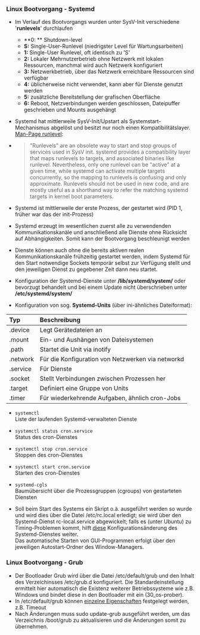### Linux Bootvorgang - Systemd

* Im Verlauf des Bootvorgangs wurden unter SysV-Init verschiedene '**runlevels**' durchlaufen

  * **0: **
    Shutdown-level
  * **S:** 
    Single-User-Runlevel \(niedrigster Level für Wartungsarbeiten\)
  * **1:** 
    Single-User Runlevel, oft identisch zu 'S'
  * **2:** 
    Lokaler Mehrnutzerbetrieb ohne Netzwerk mit lokalen Ressourcen, manchmal wird auch Netzwerk konfiguriert
  * **3:** 
    Netzwerkbetrieb, über das Netzwerk erreichbare Ressourcen sind verfügbar
  * **4:** 
    üblicherweise nicht verwendet, kann aber für Dienste genutzt werden
  * **5:** 
    zusätzliche Bereitstellung der grafischen Oberfläche
  * **6:** 
    Reboot, Netzverbindungen werden geschlossen, Dateipuffer geschrieben und Mounts ausgehängt

* Systemd hat mittlerweile SysV-Init/Upstart als Systemstart-Mechanismus abgelöst und besitzt nur noch einen Kompatibilitätslayer. [Man-Page runlevel](https://www.freedesktop.org/software/systemd/man/runlevel.html):

* > "Runlevels" are an obsolete way to start and stop groups of services used in SysV init. systemd provides a compatibility layer that maps runlevels to targets, and associated binaries like runlevel. Nevertheless, only one runlevel can be "active" at a given time, while systemd can activate multiple targets concurrently, so the mapping to runlevels is confusing and only approximate. Runlevels should not be used in new code, and are mostly useful as a shorthand way to refer the matching systemd targets in kernel boot parameters.
* Systemd ist mittlerweile der erste Prozess, der gestartet wird \(PID 1, früher war das der init-Prozess\)

* Systemd erzeugt im wesentlichen zuerst alle zu verwendenden Kommunikationskanäle und anschließend alle Dienste ohne Rücksicht auf Abhängigkeiten. Somit kann der Bootvorgang beschleunigt werden

* Dienste können auch ohne die bereits aktiven realen Kommunikationskanäle frühzeitig gestartet werden, indem Systemd für den Start notwendige Sockets temporär selbst zur Verfügung stellt und den jeweiligen Dienst zu gegebener Zeit dann neu startet.

* Konfiguration der Systemd-Dienste unter **/lib/systemd/system/** oder bevorzugt behandelt und bei einem Update nicht überschrieben unter **/etc/systemd/system/**

* Konfiguration von sog. **Systemd-Units** \(über ini-ähnliches Dateiformat\):

| Typ | Beschreibung |
| :--- | :--- |
| .device | Legt Gerätedateien an |
| .mount | Ein- und Aushängen von Dateisystemen |
| .path | Startet die Unit via inotify |
| .network | Für die Konfiguration von Netzwerken via networkd |
| .service | Für Dienste |
| .socket | Stellt Verbindungen zwischen Prozessen her |
| .target | Definiert eine Gruppe von Units |
| .timer | Für wiederkehrende Aufgaben, ähnlich cron-Jobs |

* `systemctl`  
  Liste der laufenden Systemd-verwalteten Dienste

* `systemctl status cron.service`  
  Status des cron-Dienstes

* `systemctl stop cron.service`  
  Stoppen des cron-Dienstes

* `systemctl start cron.service`  
  Starten des cron-Dienstes

* `systemd-cgls`  
  Baumübersicht über die Prozessgruppen \(cgroups\) von gestarteten Diensten

* Soll beim Start des Systems ein Skript o.ä. ausgeführt werden so wurde und wird dies über die Datei /etc/rc.local erledigt; sie wird über den Systemd-Dienst rc-local.service abgewickelt; falls es \(unter Ubuntu\) zu Timing-Problemen kommt, hilft [diese](https://wiki.ubuntuusers.de/systemd/Problembehebung/#etc-rc-local-wird-zur-falschen-Zeit-ausgefuehrt) Konfigurationsänderung des Systemd-Dienstes weiter.  
  Das automatische Starten von GUI-Programmen erfolgt über den jeweiligen Autostart-Ordner des Window-Managers.

### Linux Bootvorgang - Grub

* Der Bootloader Grub wird über die Datei /etc/default/grub und den Inhalt des Verzeichinsses /etc/grub.d konfiguriert. Die Standardeinstellung ermittelt hier automatisch die Existenz weiterer Betriebssysteme wie z.B. Windows und bindet diese in den Bootloader mit ein \(30\_os-prober\).
* In /etc/default/grub können [einzelne Eigenschaften](https://wiki.ubuntuusers.de/GRUB_2/Konfiguration/) festgelegt werden, z.B. Timeout
* Nach Änderungen muss sudo update-grub ausgeführt werden, um das Verzeichnis /boot/grub zu aktualisieren und die Änderungen somit zu übernehmen.



